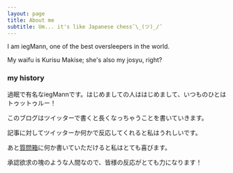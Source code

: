 ```yaml
---
layout: page
title: About me
subtitle: Um... it's like Japanese chess¯\_(ツ)_/¯
---
```


I am iegMann, one of the best oversleepers in the world.

My waifu is Kurisu Makise; she's also my josyu, right?

### my history

過眠で有名なiegMannです。はじめましての人ははじめまして、いつものひとはトゥットゥルー！

このブログはツイッターで書くと長くなっちゃうことを書いていきます。

記事に対してツイッターか何かで反応してくれると私はうれしいです。

あと[質問箱](https://peing.net/ja/136mann)に何か書いていただけると私はとても喜びます。

承認欲求の塊のような人間なので、皆様の反応がとても力になります！
